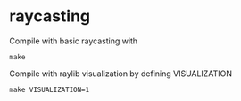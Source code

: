 # raycasting
Compile with basic raycasting with
```
make
```

Compile with raylib visualization by defining VISUALIZATION
```
make VISUALIZATION=1
```
